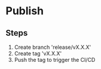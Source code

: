 # Publish

## Steps
1. Create branch 'release/vX.X.X'
2. Create tag 'vX.X.X'
3. Push the tag to trigger the CI/CD